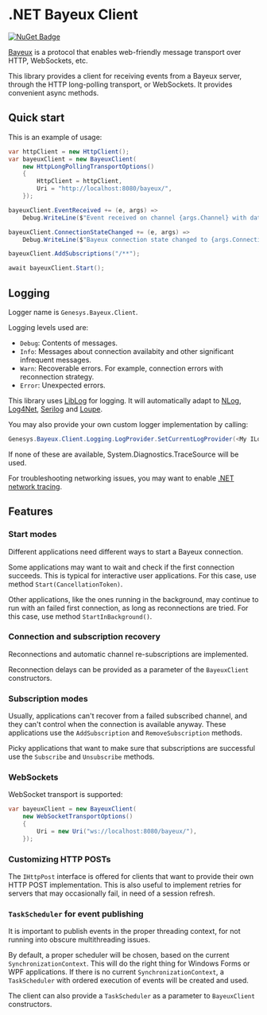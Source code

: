 # .NET Bayeux Client
[![NuGet Badge](https://buildstats.info/nuget/Genesys.Bayeux.Client)](https://www.nuget.org/packages/Genesys.Bayeux.Client)

[Bayeux](https://docs.cometd.org/current/reference/#_bayeux) is a protocol that enables web-friendly message transport over HTTP, WebSockets, etc.

This library provides a client for receiving events from a Bayeux server, through the HTTP long-polling transport, or WebSockets. It provides convenient async methods.

## Quick start

This is an example of usage:

~~~cs
var httpClient = new HttpClient();
var bayeuxClient = new BayeuxClient(
    new HttpLongPollingTransportOptions()
    {
        HttpClient = httpClient,
        Uri = "http://localhost:8080/bayeux/",
    });

bayeuxClient.EventReceived += (e, args) =>
    Debug.WriteLine($"Event received on channel {args.Channel} with data\n{args.Data}");

bayeuxClient.ConnectionStateChanged += (e, args) =>
	Debug.WriteLine($"Bayeux connection state changed to {args.ConnectionState}");

bayeuxClient.AddSubscriptions("/**");

await bayeuxClient.Start();
~~~

## Logging

Logger name is `Genesys.Bayeux.Client`.

Logging levels used are:
- `Debug`: Contents of messages.
- `Info`: Messages about connection availabity and other significant infrequent messages.
- `Warn`: Recoverable errors. For example, connection errors with reconnection strategy.
- `Error`: Unexpected errors.


This library uses [LibLog](https://github.com/damianh/LibLog) for logging. It will automatically adapt to
[NLog](http://nlog-project.org/),
[Log4Net](https://logging.apache.org/log4net/),
[Serilog](http://serilog.net/) and 
[Loupe](http://www.gibraltarsoftware.com/Loupe).

You may also provide your own custom logger implementation by calling:

~~~cs
Genesys.Bayeux.Client.Logging.LogProvider.SetCurrentLogProvider(<My ILogProvider implementation>);
~~~

If none of these are available,  System.Diagnostics.TraceSource will be used.

For troubleshooting networking issues, you may want to enable [.NET network tracing](https://docs.microsoft.com/en-us/dotnet/framework/network-programming/how-to-configure-network-tracing).

## Features

### Start modes

Different applications need different ways to start a Bayeux connection.

Some applications may want to wait and check if the first connection succeeds. This is typical for interactive user applications. For this case, use method `Start(CancellationToken)`.

Other applications, like the ones running in the background, may continue to run with an failed first connection, as long as reconnections are tried. For this case, use method `StartInBackground()`.

### Connection and subscription recovery

Reconnections and automatic channel re-subscriptions are implemented.

Reconnection delays can be provided as a parameter of the `BayeuxClient` constructors.

### Subscription modes

Usually, applications can't recover from a failed subscribed channel, and they can't control when the connection is available anyway. These applications use the `AddSubscription` and `RemoveSubscription` methods.

Picky applications that want to make sure that subscriptions are successful use the `Subscribe` and `Unsubscribe` methods.

### WebSockets

WebSocket transport is supported:

~~~cs
var bayeuxClient = new BayeuxClient(
    new WebSocketTransportOptions()
    {
        Uri = new Uri("ws://localhost:8080/bayeux/"),
    });
~~~

### Customizing HTTP POSTs

The `IHttpPost` interface is offered for clients that want to provide their own HTTP POST implementation. This is also useful to implement retries for servers that may occasionally fail, in need of a session refresh.

### `TaskScheduler` for event publishing

It is important to publish events in the proper threading context, for not running into obscure multithreading issues.

By default, a proper scheduler will be chosen, based on the current `SynchronizationContext`. This will do the right thing for Windows Forms or WPF applications. If there is no current `SynchronizationContext`, a `TaskScheduler` with ordered execution of events will be created and used.

The client can also provide a `TaskScheduler` as a parameter to `BayeuxClient` constructors.

